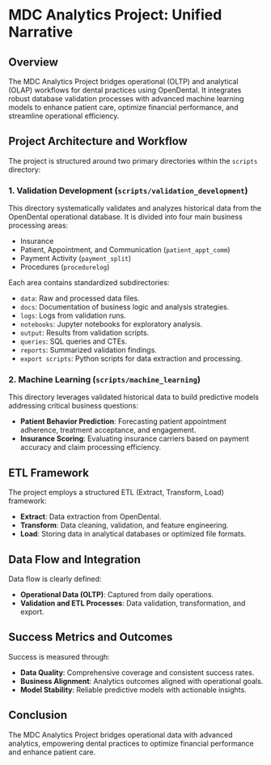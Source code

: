 # MDC Analytics Project: Unified Narrative

## Overview
The MDC Analytics Project bridges operational (OLTP) and analytical (OLAP) workflows for dental practices using OpenDental. It integrates robust database validation processes with advanced machine learning models to enhance patient care, optimize financial performance, and streamline operational efficiency.

## Project Architecture and Workflow

The project is structured around two primary directories within the `scripts` directory:

### 1. Validation Development (`scripts/validation_development`)

This directory systematically validates and analyzes historical data from the OpenDental operational database. It is divided into four main business processing areas:

- Insurance
- Patient, Appointment, and Communication (`patient_appt_comm`)
- Payment Activity (`payment_split`)
- Procedures (`procedurelog`)

Each area contains standardized subdirectories:
- `data`: Raw and processed data files.
- `docs`: Documentation of business logic and analysis strategies.
- `logs`: Logs from validation runs.
- `notebooks`: Jupyter notebooks for exploratory analysis.
- `output`: Results from validation scripts.
- `queries`: SQL queries and CTEs.
- `reports`: Summarized validation findings.
- `export scripts`: Python scripts for data extraction and processing.

### 2. Machine Learning (`scripts/machine_learning`)

This directory leverages validated historical data to build predictive models addressing critical business questions:

- **Patient Behavior Prediction**: Forecasting patient appointment adherence, treatment acceptance, and engagement.
- **Insurance Scoring**: Evaluating insurance carriers based on payment accuracy and claim processing efficiency.

## ETL Framework

The project employs a structured ETL (Extract, Transform, Load) framework:

- **Extract**: Data extraction from OpenDental.
- **Transform**: Data cleaning, validation, and feature engineering.
- **Load**: Storing data in analytical databases or optimized file formats.

## Data Flow and Integration

Data flow is clearly defined:

- **Operational Data (OLTP)**: Captured from daily operations.
- **Validation and ETL Processes**: Data validation, transformation, and export.

## Success Metrics and Outcomes

Success is measured through:

- **Data Quality**: Comprehensive coverage and consistent success rates.
- **Business Alignment**: Analytics outcomes aligned with operational goals.
- **Model Stability**: Reliable predictive models with actionable insights.

## Conclusion

The MDC Analytics Project bridges operational data with advanced analytics, empowering dental practices to optimize financial performance and enhance patient care. 